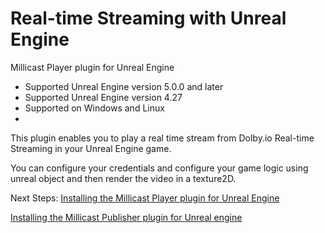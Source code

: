 # Real-time Streaming with Unreal Engine

Millicast Player plugin for Unreal Engine

* Supported Unreal Engine version 5.0.0 and later
* Supported Unreal Engine version 4.27
* Supported on Windows and Linux
* 
This plugin enables you to play a real time stream from Dolby.io Real-time Streaming in your Unreal Engine game.

You can configure your credentials and configure your game logic using unreal object and then render the video in a texture2D.

Next Steps:
[Installing the Millicast Player plugin for Unreal Engine](https://docs.dolby.io/streaming-apis/docs/player-plugin)

[Installing the Millicast Publisher plugin for Unreal engine](https://docs.dolby.io/streaming-apis/docs/publisher-plugin)
